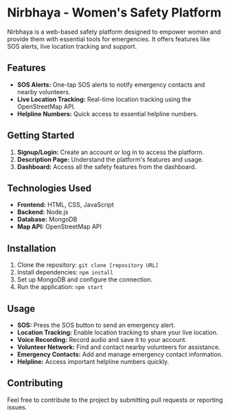 # Nirbhaya - Women's Safety Platform

Nirbhaya is a web-based safety platform designed to empower women and provide them with essential tools for emergencies. It offers features like SOS alerts, live location tracking and support.

## Features

-   **SOS Alerts:** One-tap SOS alerts to notify emergency contacts and nearby volunteers.
-   **Live Location Tracking:** Real-time location tracking using the OpenStreetMap API.
-   **Helpline Numbers:** Quick access to essential helpline numbers.

## Getting Started

1.  **Signup/Login:** Create an account or log in to access the platform.
2.  **Description Page:** Understand the platform's features and usage.
3.  **Dashboard:** Access all the safety features from the dashboard.

## Technologies Used

-   **Frontend:** HTML, CSS, JavaScript
-   **Backend:** Node.js
-   **Database:** MongoDB
-   **Map API:** OpenStreetMap API

## Installation

1.  Clone the repository: `git clone [repository URL]`
2.  Install dependencies: `npm install`
3.  Set up MongoDB and configure the connection.
4.  Run the application: `npm start`

## Usage

-   **SOS:** Press the SOS button to send an emergency alert.
-   **Location Tracking:** Enable location tracking to share your live location.
-   **Voice Recording:** Record audio and save it to your account.
-   **Volunteer Network:** Find and contact nearby volunteers for assistance.
-   **Emergency Contacts:** Add and manage emergency contact information.
-   **Helpline:** Access important helpline numbers quickly.

## Contributing

Feel free to contribute to the project by submitting pull requests or reporting issues.

